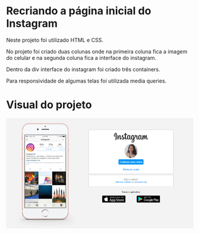 # Recriando a página inicial do Instagram

Neste projeto foi utilizado HTML e CSS.

No projeto foi criado duas colunas onde na primeira coluna fica a imagem do celular e na segunda coluna fica a interface do instagram.

Dentro da div interface do instagram foi criado três containers.

Para responsividade de algumas telas foi utilizada media queries.

# Visual do projeto
<p>
    <img src=".github/instagram.png">
</p>
